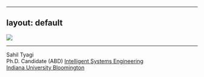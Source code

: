 
---
layout: default
---

<img class="profile-picture" src="sherlock.jpg" />
<hr />

Sahil Tyagi  
Ph.D. Candidate (ABD)
[Intelligent Systems Engineering](https://www.esat.kuleuven.be/)  
[Indiana University Bloomington](https://www.kuleuven.be/)